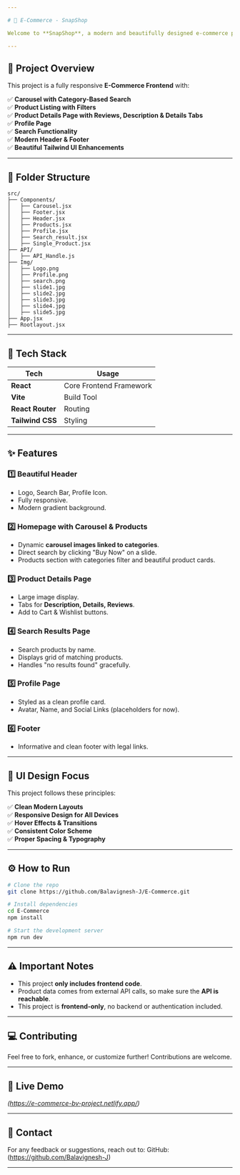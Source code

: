 ```yaml
---

# 🛒 E-Commerce - SnapShop

Welcome to **SnapShop**, a modern and beautifully designed e-commerce platform built with **React** and styled with **Tailwind CSS**.

---
```


## 📸 Project Overview

This project is a fully responsive **E-Commerce Frontend** with:

✅ **Carousel with Category-Based Search**  
✅ **Product Listing with Filters**  
✅ **Product Details Page with Reviews, Description & Details Tabs**  
✅ **Profile Page**  
✅ **Search Functionality**  
✅ **Modern Header & Footer**  
✅ **Beautiful Tailwind UI Enhancements**  

---

## 📂 Folder Structure

```
src/
├── Components/
│   ├── Carousel.jsx
│   ├── Footer.jsx
│   ├── Header.jsx
│   ├── Products.jsx
│   ├── Profile.jsx
│   ├── Search_result.jsx
│   ├── Single_Product.jsx
├── API/
│   ├── API_Handle.js
├── Img/
│   ├── Logo.png
│   ├── Profile.png
│   ├── search.png
│   ├── slide1.jpg
│   ├── slide2.jpg
│   ├── slide3.jpg
│   ├── slide4.jpg
│   ├── slide5.jpg
├── App.jsx
├── Rootlayout.jsx
```

---

## 🚀 Tech Stack

| Tech            | Usage                     |
|-----------------|---------------------------|
| **React**       | Core Frontend Framework   |
| **Vite**        | Build Tool                |
| **React Router**| Routing                   |
| **Tailwind CSS**| Styling                   |

---

## ✨ Features

### 1️⃣ Beautiful Header
- Logo, Search Bar, Profile Icon.
- Fully responsive.
- Modern gradient background.

### 2️⃣ Homepage with Carousel & Products
- Dynamic **carousel images linked to categories**.
- Direct search by clicking "Buy Now" on a slide.
- Products section with categories filter and beautiful product cards.

### 3️⃣ Product Details Page
- Large image display.
- Tabs for **Description, Details, Reviews**.
- Add to Cart & Wishlist buttons.

### 4️⃣ Search Results Page
- Search products by name.
- Displays grid of matching products.
- Handles "no results found" gracefully.

### 5️⃣ Profile Page
- Styled as a clean profile card.
- Avatar, Name, and Social Links (placeholders for now).

### 6️⃣ Footer
- Informative and clean footer with legal links.

---

## 🎨 UI Design Focus

This project follows these principles:

✅ **Clean Modern Layouts**  
✅ **Responsive Design for All Devices**  
✅ **Hover Effects & Transitions**  
✅ **Consistent Color Scheme**  
✅ **Proper Spacing & Typography**

---

## ⚙️ How to Run

```bash
# Clone the repo
git clone https://github.com/Balavignesh-J/E-Commerce.git

# Install dependencies
cd E-Commerce
npm install

# Start the development server
npm run dev
```

---

## ⚠️ Important Notes

- This project **only includes frontend code**.
- Product data comes from external API calls, so make sure the **API is reachable**.
- This project is **frontend-only**, no backend or authentication included.

---

## 💻 Contributing

Feel free to fork, enhance, or customize further! Contributions are welcome.

---

## 🔗 Live Demo
*(https://e-commerce-bv-project.netlify.app/)*

---

## 📧 Contact

For any feedback or suggestions, reach out to:
GitHub:(https://github.com/Balavignesh-J)

---
